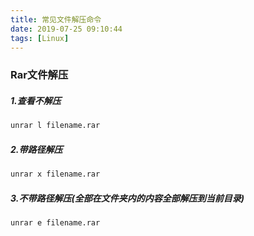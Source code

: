 ```yaml
---
title: 常见文件解压命令
date: 2019-07-25 09:10:44
tags: [Linux]
---
```


### Rar文件解压

##### 1.查看不解压

~~~python
unrar l filename.rar
~~~

##### 2.带路径解压

~~~python
unrar x filename.rar
~~~

##### 3.不带路径解压(全部在文件夹内的内容全部解压到当前目录)

~~~python
unrar e filename.rar
~~~

